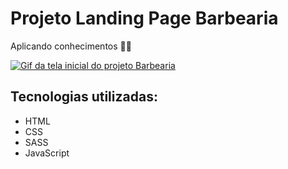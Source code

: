 # Projeto Landing Page Barbearia

Aplicando conhecimentos 🐱‍🏍

[<img src="./src/images/projetoBarbearia.gif" alt="Gif da tela inicial do projeto Barbearia">](https://maikesoares.github.io/barber/)

## Tecnologias utilizadas:

- HTML
- CSS
- SASS
- JavaScript
